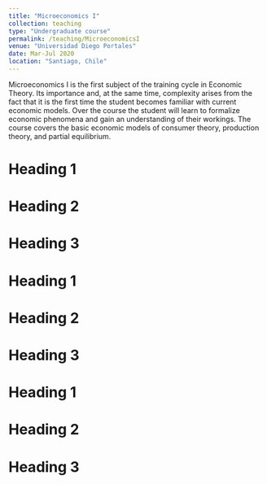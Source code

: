 ```yaml
---
title: "Microeconomics I"
collection: teaching
type: "Undergraduate course"
permalink: /teaching/MicroeconomicsI
venue: "Universidad Diego Portales"
date: Mar-Jul 2020
location: "Santiago, Chile"
---
```


Microeconomics I is the first subject of the training cycle in Economic
Theory. Its importance and, at the same time, complexity arises from the fact that it is the
first time the student becomes familiar with current economic models. Over the course
the student will learn to formalize economic phenomena and gain an understanding of
their workings. The course covers the basic economic models of consumer theory,
production theory, and partial equilibrium.

Heading 1
======

Heading 2
======

Heading 3
======

Heading 1
======

Heading 2
======

Heading 3
======

Heading 1
======

Heading 2
======

Heading 3
======
